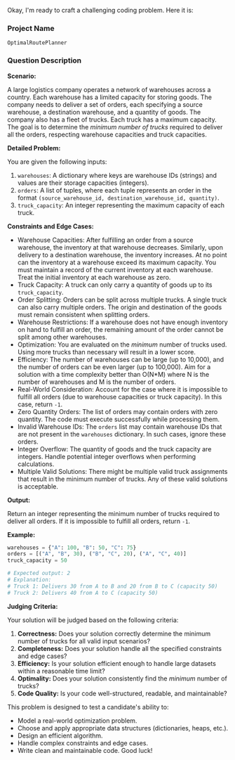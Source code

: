 Okay, I'm ready to craft a challenging coding problem. Here it is:

### Project Name

`OptimalRoutePlanner`

### Question Description

**Scenario:**

A large logistics company operates a network of warehouses across a country. Each warehouse has a limited capacity for storing goods. The company needs to deliver a set of orders, each specifying a source warehouse, a destination warehouse, and a quantity of goods. The company also has a fleet of trucks. Each truck has a maximum capacity.  The goal is to determine the *minimum number of trucks* required to deliver all the orders, respecting warehouse capacities and truck capacities.

**Detailed Problem:**

You are given the following inputs:

1.  `warehouses`: A dictionary where keys are warehouse IDs (strings) and values are their storage capacities (integers).
2.  `orders`: A list of tuples, where each tuple represents an order in the format `(source_warehouse_id, destination_warehouse_id, quantity)`.
3.  `truck_capacity`: An integer representing the maximum capacity of each truck.

**Constraints and Edge Cases:**

*   Warehouse Capacities: After fulfilling an order from a source warehouse, the inventory at that warehouse decreases. Similarly, upon delivery to a destination warehouse, the inventory increases. At no point can the inventory at a warehouse exceed its maximum capacity. You must maintain a record of the current inventory at each warehouse. Treat the initial inventory at each warehouse as zero.
*   Truck Capacity: A truck can only carry a quantity of goods up to its `truck_capacity`.
*   Order Splitting:  Orders can be split across multiple trucks. A single truck can also carry multiple orders. The origin and destination of the goods must remain consistent when splitting orders.
*   Warehouse Restrictions: If a warehouse does not have enough inventory on hand to fulfill an order, the remaining amount of the order cannot be split among other warehouses.
*   Optimization: You are evaluated on the *minimum* number of trucks used. Using more trucks than necessary will result in a lower score.
*   Efficiency: The number of warehouses can be large (up to 10,000), and the number of orders can be even larger (up to 100,000). Aim for a solution with a time complexity better than O(N\*M) where N is the number of warehouses and M is the number of orders.
*   Real-World Consideration: Account for the case where it is impossible to fulfill all orders (due to warehouse capacities or truck capacity). In this case, return `-1`.
*   Zero Quantity Orders: The list of orders may contain orders with zero quantity. The code must execute successfully while processing them.
*   Invalid Warehouse IDs: The `orders` list may contain warehouse IDs that are not present in the `warehouses` dictionary. In such cases, ignore these orders.
*   Integer Overflow: The quantity of goods and the truck capacity are integers. Handle potential integer overflows when performing calculations.
*   Multiple Valid Solutions: There might be multiple valid truck assignments that result in the minimum number of trucks. Any of these valid solutions is acceptable.

**Output:**

Return an integer representing the minimum number of trucks required to deliver all orders. If it is impossible to fulfill all orders, return `-1`.

**Example:**

```python
warehouses = {"A": 100, "B": 50, "C": 75}
orders = [("A", "B", 30), ("B", "C", 20), ("A", "C", 40)]
truck_capacity = 50

# Expected output: 2
# Explanation:
# Truck 1: Delivers 30 from A to B and 20 from B to C (capacity 50)
# Truck 2: Delivers 40 from A to C (capacity 50)
```

**Judging Criteria:**

Your solution will be judged based on the following criteria:

1.  **Correctness:** Does your solution correctly determine the minimum number of trucks for all valid input scenarios?
2.  **Completeness:** Does your solution handle all the specified constraints and edge cases?
3.  **Efficiency:** Is your solution efficient enough to handle large datasets within a reasonable time limit?
4.  **Optimality:** Does your solution consistently find the *minimum* number of trucks?
5.  **Code Quality:** Is your code well-structured, readable, and maintainable?

This problem is designed to test a candidate's ability to:

*   Model a real-world optimization problem.
*   Choose and apply appropriate data structures (dictionaries, heaps, etc.).
*   Design an efficient algorithm.
*   Handle complex constraints and edge cases.
*   Write clean and maintainable code.
Good luck!
